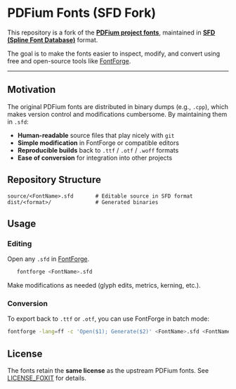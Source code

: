 # PDFium Fonts (SFD Fork)

This repository is a fork of the **[PDFium project fonts](https://pdfium.googlesource.com/pdfium/)**, 
maintained in **[SFD (Spline Font Database)](https://fontforge.org/docs/techref/sfdformat.html)** format.  

The goal is to make the fonts easier to inspect, modify, and convert using free and open-source tools 
like [FontForge](https://fontforge.org/).

---

## Motivation

The original PDFium fonts are distributed in binary dumps (e.g., `.cpp`), which makes version control 
and modifications cumbersome. By maintaining them in `.sfd`:

- **Human-readable** source files that play nicely with `git`  
- **Simple modification** in FontForge or compatible editors  
- **Reproducible builds** back to `.ttf` / `.otf` / `.woff` formats  
- **Ease of conversion** for integration into other projects  

## Repository Structure

```
source/<FontName>.sfd       # Editable source in SFD format
dist/<format>/              # Generated binaries
````

## Usage

### Editing

Open any `.sfd` in [FontForge](https://fontforge.org/).  

```bash
   fontforge <FontName>.sfd
````

Make modifications as needed (glyph edits, metrics, kerning, etc.).

### Conversion

To export back to `.ttf` or `.otf`, you can use FontForge in batch mode:

```bash
fontforge -lang=ff -c 'Open($1); Generate($2)' <FontName>.sfd <FontName>.ttf
```

## License

The fonts retain the **same license** as the upstream PDFium fonts.
See [LICENSE_FOXIT](./source/LICENSE_FOXIT) for details.
